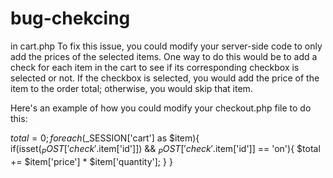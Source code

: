 # bug-chekcing

in cart.php
To fix this issue, you could modify your server-side code to only add the prices of the selected items. One way to do this would be to add a check for each item in the cart to see if its corresponding checkbox is selected or not. If the checkbox is selected, you would add the price of the item to the order total; otherwise, you would skip that item.

Here's an example of how you could modify your checkout.php file to do this:

$total = 0;
foreach($_SESSION['cart'] as $item){
    if(isset($_POST['check'.$item['id']]) && $_POST['check'.$item['id']] == 'on'){
        $total += $item['price'] * $item['quantity'];
    }
}
